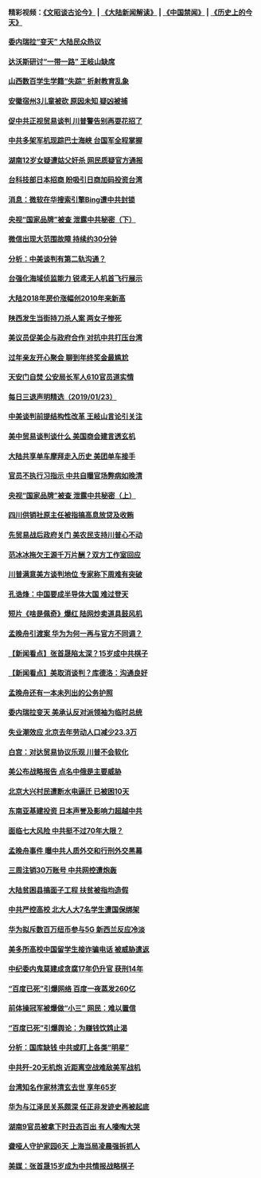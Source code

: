 #### 精彩视频：[《文昭谈古论今》](https://github.com/gfw-breaker/wenzhao/blob/master/README.md?t=01241230) | [《大陆新闻解读》](https://github.com/gfw-breaker/ntdtv-comedy/blob/master/README.md?t=01241230) | [《中国禁闻》](https://github.com/gfw-breaker/ntdtv-news/blob/master/README.md?t=01241230) | [《历史上的今天》](https://github.com/gfw-breaker/today-in-history/blob/master/README.md?t=01241230) 

#### [委内瑞拉“变天” 大陆民众热议](../pages/nsc413/n10998690.md?t=01241230) 

#### [达沃斯研讨“一带一路” 王岐山缺席](../pages/nsc413/n10998721.md?t=01241230) 


#### [山西数百学生学籍“失踪” 折射教育乱象](../pages/nsc413/n10998542.md?t=01241230) 

#### [安徽宿州3儿童被砍 原因未知 疑凶被捕](../pages/nsc413/n10998529.md?t=01241230) 

#### [促中共正视贸易谈判 川普警告别再耍花招了](../pages/nsc413/n10998435.md?t=01241230) 

#### [中共多架军机现踪巴士海峡 台国军全程掌握](../pages/nsc413/n10998654.md?t=01241230) 

#### [湖南12岁女疑遭姑父奸杀 网民质疑官方通报](../pages/nsc413/n10998151.md?t=01241230) 

#### [台科技部日本招商 盼吸引日商加码投资台湾](../pages/nsc413/n10998564.md?t=01241230) 

#### [消息：微软在华搜索引擎Bing遭中共封锁](../pages/nsc413/n10997687.md?t=01241230) 

#### [央视“国家品牌”被查 泄露中共秘密（下）](../pages/nsc413/n10997198.md?t=01241230) 

#### [微信出现大范围故障 持续约30分钟](../pages/nsc413/n10998110.md?t=01241230) 

#### [分析：中美谈判有第二轨沟通？](../pages/nsc413/n10997970.md?t=01241230) 

#### [台强化海域侦监能力 锐鸢无人机首飞行展示](../pages/nsc413/n10998202.md?t=01241230) 

#### [大陆2018年房价涨幅创2010年来新高](../pages/nsc413/n10997548.md?t=01241230) 

#### [陕西发生当街持刀杀人案 两女子惨死](../pages/nsc413/n10997934.md?t=01241230) 

#### [美议员促美企与政府合作 对抗中共打压台湾](../pages/nsc413/n10997722.md?t=01241230) 

#### [过年亲友开心聚会 聊到年终奖金最尴尬](../pages/nsc413/n10997778.md?t=01241230) 

#### [天安门自焚 公安局长军人610官员道实情](../pages/nsc413/n10997098.md?t=01241230) 

#### [每日三退声明精选（2019/01/23）](../pages/nsc413/n10997726.md?t=01241230) 

#### [中美谈判前提结构性改革 王岐山言论引关注](../pages/nsc413/n10997693.md?t=01241230) 

#### [美中贸易谈判谈什么 美国商会建言透玄机](../pages/nsc413/n10997587.md?t=01241230) 

#### [大陆共享单车摩拜走入历史 美团单车接手](../pages/nsc413/n10997268.md?t=01241230) 

#### [官员不执行习指示 中共自曝官场弊病如晚清](../pages/nsc413/n10997305.md?t=01241230) 

#### [央视“国家品牌”被查 泄露中共秘密（上）](../pages/nsc413/n10997168.md?t=01241230) 

#### [四川供销社原主任被指搞高息放贷及收贿](../pages/nsc413/n10997336.md?t=01241230) 

#### [先贸易战后政府关门 美农民支持川普心不动](../pages/nsc413/n10997328.md?t=01241230) 

#### [范冰冰拖欠王源千万片酬？双方工作室回应](../pages/nsc413/n10997097.md?t=01241230) 

#### [川普满意美方谈判地位 专家称下周难有突破](../pages/nsc413/n10997361.md?t=01241230) 

#### [孔诰烽：中国要成半导体大国 难过登天](../pages/nsc413/n10997407.md?t=01241230) 

#### [短片《啥是佩奇》爆红 陆网炒卖道具鼓风机](../pages/nsc413/n10996950.md?t=01241230) 

#### [孟晚舟引渡案 华为为何一再与官方不同调？](../pages/nsc413/n10996914.md?t=01241230) 

#### [【新闻看点】张首晟陷太深？15岁成中共棋子](../pages/nsc413/n10997054.md?t=01241230) 

#### [【新闻看点】美取消谈判？库德洛：沟通良好](../pages/nsc413/n10997053.md?t=01241230) 

#### [孟晚舟还有一本未列出的公务护照](../pages/nsc413/n10997290.md?t=01241230) 

#### [委内瑞拉变天 美承认反对派领袖为临时总统](../pages/nsc413/n10997224.md?t=01241230) 

#### [失业潮效应 北京去年劳动人口减少23.3万](../pages/nsc413/n10996896.md?t=01241230) 

#### [白宫：对达贸易协议乐观 川普不会软化](../pages/nsc413/n10997065.md?t=01241230) 

#### [美公布战略报告 点名中俄是主要威胁](../pages/nsc413/n10996498.md?t=01241230) 

#### [北京大兴村民遭断水电逼迁 已被困10天](../pages/nsc413/n10997108.md?t=01241230) 

#### [东南亚基建投资 日本声誉及影响力超越中共](../pages/nsc413/n10997070.md?t=01241230) 

#### [面临七大风险 中共挺不过70年大限？](../pages/nsc413/n10996817.md?t=01241230) 

#### [孟晚舟事件 曝中共人质外交和行刑外交黑幕](../pages/nsc413/n10996956.md?t=01241230) 

#### [三周注销30万账号 中共网控遭炮轰](../pages/nsc413/n10996753.md?t=01241230) 

#### [大陆贫困县搞面子工程 扶贫被指均造假](../pages/nsc413/n10996829.md?t=01241230) 

#### [中共严控高校 北大人大7名学生遭国保绑架](../pages/nsc413/n10996854.md?t=01241230) 

#### [华为拟斥数百万纽币参与5G 新西兰反应冷淡](../pages/nsc413/n10996213.md?t=01241230) 

#### [美多所高校中国留学生接诈骗电话 被威胁遣返](../pages/nsc413/n10995485.md?t=01241230) 


#### [中纪委内鬼莫建成贪腐17年仍升官 获刑14年](../pages/nsc413/n10996389.md?t=01241230) 

#### [“百度已死”引爆网络 百度一夜蒸发260亿](../pages/nsc413/n10996211.md?t=01241230) 

#### [前体操冠军被爆做“小三” 网民：难以置信](../pages/nsc413/n10996266.md?t=01241230) 

#### [“百度已死”引爆舆论：为赚钱饮鸩止渴](../pages/nsc413/n10996385.md?t=01241230) 

#### [分析：国库缺钱  中共或盯上各类“明星”](../pages/nsc413/n10996086.md?t=01241230) 

#### [中共歼-20无机炮 近距离空战难敌美军战机](../pages/nsc413/n10996027.md?t=01241230) 

#### [台湾知名作家林清玄去世 享年65岁](../pages/nsc413/n10996039.md?t=01241230) 

#### [华为与江泽民关系颇深 任正非发迹史再被起底](../pages/nsc413/n10995752.md?t=01241230) 

#### [湖南9官员被拿下时丑态百出 有人嚎啕大哭](../pages/nsc413/n10995605.md?t=01241230) 

#### [聋哑人守护家园6天 上海当局凌晨强拆抓人](../pages/nsc413/n10995440.md?t=01241230) 

#### [美媒：张首晟15岁成为中共情报战略棋子](../pages/nsc413/n10995635.md?t=01241230) 

